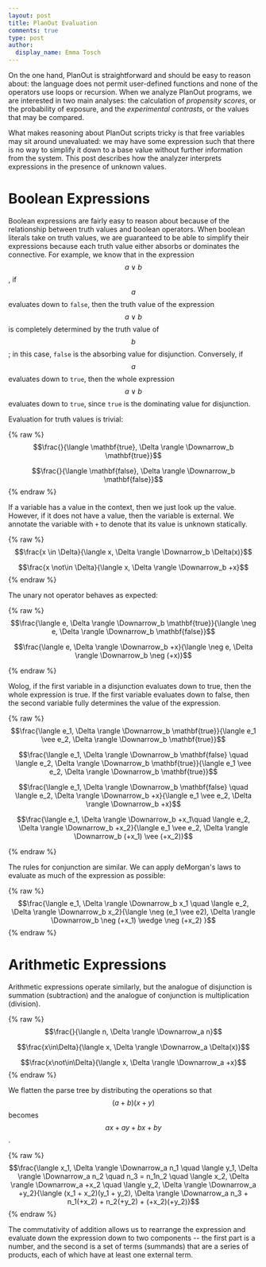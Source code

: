 ```yaml
---
layout: post
title: PlanOut Evaluation
comments: true
type: post
author:
  display_name: Emma Tosch
---
```


On the one hand, PlanOut is straightforward and should be easy to reason about: the language does not permit user-defined functions and none of the operators use loops or recursion. When we analyze PlanOut programs, we are interested in two main analyses: the calculation of *propensity scores*, or the probability of exposure, and the *experimental contrasts*, or the values that may be compared.

What makes reasoning about PlanOut scripts tricky is that free variables may sit around unevaluated: we may have some expression such that there is no way to simplify it down to a base value without further information from the system. This post describes how the analyzer interprets expressions in the presence of unknown values.

<!-- summary -->

# Boolean Expressions

Boolean expressions are fairly easy to reason about because of the relationship between truth values and boolean operators. When boolean literals take on truth values, we are guaranteed to be able to simplify their expressions because each truth value either absorbs or dominates the connective. For example, we know that in the expression $$a \vee b$$, if $$a$$ evaluates down to `false`, then the truth value of the expression $$a \vee b$$ is completely determined by the truth value of $$b$$; in this case, `false` is the absorbing value for disjunction. Conversely, if $$a$$ evaluates down to `true`, then the whole expression $$a \vee b$$ evaluates down to `true`, since `true` is the dominating value for disjunction.

Evaluation for truth values is trivial:

{% raw %}
$$\frac{}{\langle \mathbf{true}, \Delta \rangle \Downarrow_b \mathbf{true}}$$

$$\frac{}{\langle \mathbf{false}, \Delta \rangle \Downarrow_b \mathbf{false}}$$
{% endraw %}

If a variable has a value in the context, then we just look up the value. However, if it does not have a value, then the variable is external. We annotate the variable with `+` to denote that its value is unknown statically.

{% raw %}
$$\frac{x \in \Delta}{\langle x, \Delta \rangle \Downarrow_b \Delta(x)}$$

$$\frac{x \not\in \Delta}{\langle x, \Delta \rangle \Downarrow_b +x}$$
{% endraw %}

The unary not operator behaves as expected:

{% raw %}
$$\frac{\langle e, \Delta  \rangle \Downarrow_b \mathbf{true}}{\langle \neg e, \Delta \rangle \Downarrow_b \mathbf{false}}$$

$$\frac{\langle e, \Delta \rangle \Downarrow_b +x}{\langle \neg e, \Delta \rangle \Downarrow_b \neg (+x)}$$

{% endraw %}

Wolog, if the first variable in a disjunction evaluates down to true, then the whole expression is true. If the first variable evaluates down to false, then the second variable fully determines the value of the expression.

{% raw %}
$$\frac{\langle e_1, \Delta \rangle \Downarrow_b \mathbf{true}}{\langle e_1 \vee e_2, \Delta \rangle \Downarrow_b \mathbf{true}}$$

$$\frac{\langle e_1, \Delta \rangle \Downarrow_b \mathbf{false} \quad \langle e_2, \Delta \rangle \Downarrow_b \mathbf{true}}{\langle e_1 \vee e_2, \Delta \rangle \Downarrow_b \mathbf{true}}$$

$$\frac{\langle e_1, \Delta \rangle \Downarrow_b \mathbf{false} \quad \langle e_2, \Delta \rangle \Downarrow_b +x}{\langle e_1 \vee e_2, \Delta \rangle \Downarrow_b +x}$$

$$\frac{\langle e_1, \Delta \rangle \Downarrow_b +x_1\quad \langle e_2, \Delta \rangle \Downarrow_b +x_2}{\langle e_1 \vee e_2, \Delta \rangle \Downarrow_b (+x_1) \vee (+x_2)}$$

{% endraw %}

The rules for conjunction are similar. We can apply deMorgan's laws to evaluate as much of the expression as possible:

{% raw %}
$$\frac{\langle e_1, \Delta \rangle \Downarrow_b x_1 \quad \langle e_2, \Delta \rangle \Downarrow_b x_2}{\langle \neg (e_1 \vee e2), \Delta \rangle \Downarrow_b \neg (+x_1) \wedge \neg (+x_2) }$$
{% endraw %}

# Arithmetic Expressions

Arithmetic expressions operate similarly, but the analogue of disjunction is summation (subtraction) and the analogue of conjunction is multiplication (division). 

{% raw %}
$$\frac{}{\langle n, \Delta \rangle \Downarrow_a n}$$

$$\frac{x\in\Delta}{\langle x, \Delta \rangle \Downarrow_a \Delta(x)}$$

$$\frac{x\not\in\Delta}{\langle x, \Delta \rangle \Downarrow_a +x}$$
{% endraw %}

We flatten the parse tree by distributing the operations so that $$(a + b)(x + y)$$ becomes $$ax + ay + bx + by$$.

{% raw %}
$$\frac{\langle x_1, \Delta \rangle \Downarrow_a n_1 \quad \langle y_1, \Delta \rangle \Downarrow_a n_2 \quad n_3 = n_1n_2 \quad \langle x_2, \Delta \rangle \Downarrow_a +x_2 \quad \langle y_2, \Delta \rangle \Downarrow_a +y_2}{\langle (x_1 + x_2)(y_1 + y_2), \Delta \rangle \Downarrow_a n_3 + n_1(+x_2) + n_2(+y_2) + (+x_2)(+y_2)}$$
{% endraw %}

The commutativity of addition allows us to rearrange the expression and evaluate down the expression down to two components -- the first part is a number, and the second is a set of terms (summands) that are a series of products, each of which have at least one external term. 


